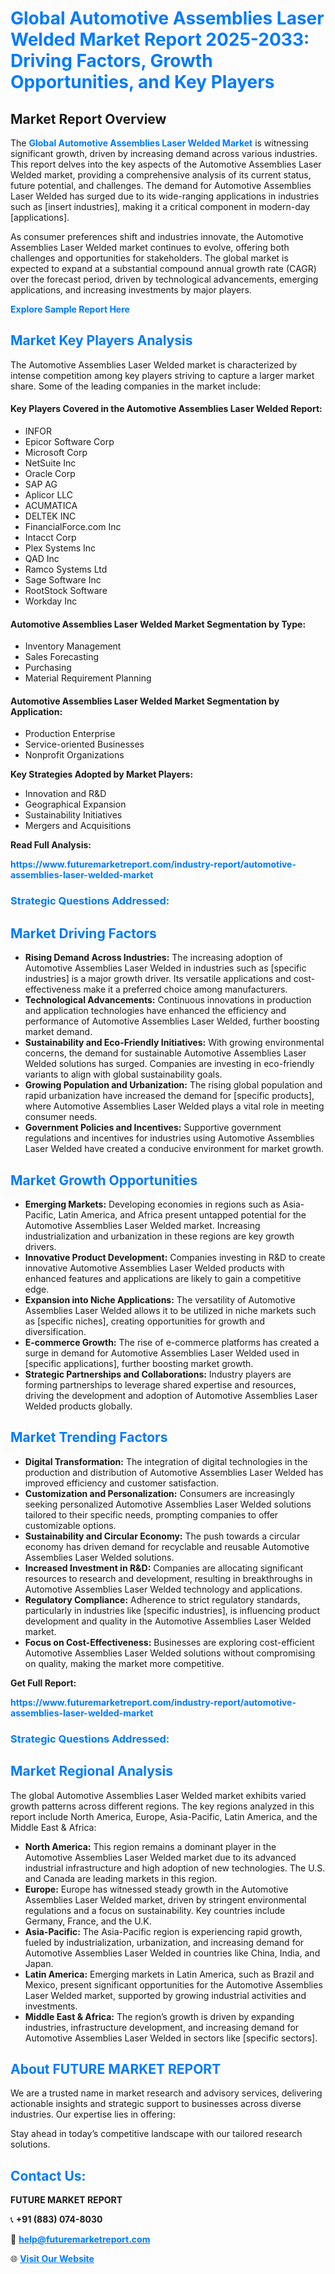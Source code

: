 <h1 style="color: #007BFF;">Global Automotive Assemblies Laser Welded Market Report 2025-2033: Driving Factors, Growth Opportunities, and Key Players</h1>

<section id="overview">
<h2>Market Report Overview</h2>
<p>The <a href="https://www.futuremarketreport.com/industry-report/automotive-assemblies-laser-welded-market" style="color: #007BFF; text-decoration: none;"><strong>Global Automotive Assemblies Laser Welded Market</strong></a> is witnessing significant growth, driven by increasing demand across various industries. This report delves into the key aspects of the Automotive Assemblies Laser Welded market, providing a comprehensive analysis of its current status, future potential, and challenges. The demand for Automotive Assemblies Laser Welded has surged due to its wide-ranging applications in industries such as [insert industries], making it a critical component in modern-day [applications].</p>
<p>As consumer preferences shift and industries innovate, the Automotive Assemblies Laser Welded market continues to evolve, offering both challenges and opportunities for stakeholders. The global market is expected to expand at a substantial compound annual growth rate (CAGR) over the forecast period, driven by technological advancements, emerging applications, and increasing investments by major players.</p>
</section>

<section id="overview">
<p><a href="https://www.futuremarketreport.com/request-sample/reportId=35322" style="color: #007BFF; text-decoration: none;"><strong>Explore Sample Report Here</strong></a></p>
</section>

<section id="key-players">
<h2 style="color: #007BFF;">Market Key Players Analysis</h2>
<p>The Automotive Assemblies Laser Welded market is characterized by intense competition among key players striving to capture a larger market share. Some of the leading companies in the market include:</p>
<h4>Key Players Covered in the Automotive Assemblies Laser Welded Report:</h4>
<ul><li>INFOR</li><li>Epicor Software Corp</li><li>Microsoft Corp</li><li>NetSuite Inc</li><li>Oracle Corp</li><li>SAP AG</li><li>Aplicor LLC</li><li>ACUMATICA</li><li>DELTEK INC</li><li>FinancialForce.com Inc</li><li>Intacct Corp</li><li>Plex Systems Inc</li><li>QAD Inc</li><li>Ramco Systems Ltd</li><li>Sage Software Inc</li><li>RootStock Software</li><li>Workday Inc</li></ul>
<h4>Automotive Assemblies Laser Welded Market Segmentation by Type:</h4>
<ul><li>Inventory Management</li><li>Sales Forecasting</li><li>Purchasing</li><li>Material Requirement Planning</li></ul>

<h4>Automotive Assemblies Laser Welded Market Segmentation by Application:</h4>
<ul><li>Production Enterprise</li><li>Service-oriented Businesses</li><li>Nonprofit Organizations</li></ul>
<p><strong>Key Strategies Adopted by Market Players:</strong></p>
<ul>
<li>Innovation and R&D</li>
<li>Geographical Expansion</li>
<li>Sustainability Initiatives</li>
<li>Mergers and Acquisitions</li>
</ul>
</section>

<section>
<p><strong>Read Full Analysis: </strong></p><a href="https://www.futuremarketreport.com/industry-report/automotive-assemblies-laser-welded-market" style="color: #007BFF; text-decoration: none;"><strong>https://www.futuremarketreport.com/industry-report/automotive-assemblies-laser-welded-market</strong></a>
<h3 style="color: #007BFF;">Strategic Questions Addressed:</h3>
</section>

<section id="driving-factors">
<h2 style="color: #007BFF;">Market Driving Factors</h2>
<ul>
<li><strong>Rising Demand Across Industries:</strong> The increasing adoption of Automotive Assemblies Laser Welded in industries such as [specific industries] is a major growth driver. Its versatile applications and cost-effectiveness make it a preferred choice among manufacturers.</li>
<li><strong>Technological Advancements:</strong> Continuous innovations in production and application technologies have enhanced the efficiency and performance of Automotive Assemblies Laser Welded, further boosting market demand.</li>
<li><strong>Sustainability and Eco-Friendly Initiatives:</strong> With growing environmental concerns, the demand for sustainable Automotive Assemblies Laser Welded solutions has surged. Companies are investing in eco-friendly variants to align with global sustainability goals.</li>
<li><strong>Growing Population and Urbanization:</strong> The rising global population and rapid urbanization have increased the demand for [specific products], where Automotive Assemblies Laser Welded plays a vital role in meeting consumer needs.</li>
<li><strong>Government Policies and Incentives:</strong> Supportive government regulations and incentives for industries using Automotive Assemblies Laser Welded have created a conducive environment for market growth.</li>
</ul>
</section>

<section id="growth-opportunities">
<h2 style="color: #007BFF;">Market Growth Opportunities</h2>
<ul>
<li><strong>Emerging Markets:</strong> Developing economies in regions such as Asia-Pacific, Latin America, and Africa present untapped potential for the Automotive Assemblies Laser Welded market. Increasing industrialization and urbanization in these regions are key growth drivers.</li>
<li><strong>Innovative Product Development:</strong> Companies investing in R&D to create innovative Automotive Assemblies Laser Welded products with enhanced features and applications are likely to gain a competitive edge.</li>
<li><strong>Expansion into Niche Applications:</strong> The versatility of Automotive Assemblies Laser Welded allows it to be utilized in niche markets such as [specific niches], creating opportunities for growth and diversification.</li>
<li><strong>E-commerce Growth:</strong> The rise of e-commerce platforms has created a surge in demand for Automotive Assemblies Laser Welded used in [specific applications], further boosting market growth.</li>
<li><strong>Strategic Partnerships and Collaborations:</strong> Industry players are forming partnerships to leverage shared expertise and resources, driving the development and adoption of Automotive Assemblies Laser Welded products globally.</li>
</ul>
</section>

<section id="trending-factors">
<h2 style="color: #007BFF;">Market Trending Factors</h2>
<ul>
<li><strong>Digital Transformation:</strong> The integration of digital technologies in the production and distribution of Automotive Assemblies Laser Welded has improved efficiency and customer satisfaction.</li>
<li><strong>Customization and Personalization:</strong> Consumers are increasingly seeking personalized Automotive Assemblies Laser Welded solutions tailored to their specific needs, prompting companies to offer customizable options.</li>
<li><strong>Sustainability and Circular Economy:</strong> The push towards a circular economy has driven demand for recyclable and reusable Automotive Assemblies Laser Welded solutions.</li>
<li><strong>Increased Investment in R&D:</strong> Companies are allocating significant resources to research and development, resulting in breakthroughs in Automotive Assemblies Laser Welded technology and applications.</li>
<li><strong>Regulatory Compliance:</strong> Adherence to strict regulatory standards, particularly in industries like [specific industries], is influencing product development and quality in the Automotive Assemblies Laser Welded market.</li>
<li><strong>Focus on Cost-Effectiveness:</strong> Businesses are exploring cost-efficient Automotive Assemblies Laser Welded solutions without compromising on quality, making the market more competitive.</li>
</ul>
</section>

<section>
<p><strong>Get Full Report: </strong></p><a href="https://www.futuremarketreport.com/industry-report/automotive-assemblies-laser-welded-market" style="color: #007BFF; text-decoration: none;"><strong>https://www.futuremarketreport.com/industry-report/automotive-assemblies-laser-welded-market</strong></a>
<h3 style="color: #007BFF;">Strategic Questions Addressed:</h3>
</section>


<section id="regional-analysis">
<h2 style="color: #007BFF;">Market Regional Analysis</h2>
<p>The global Automotive Assemblies Laser Welded market exhibits varied growth patterns across different regions. The key regions analyzed in this report include North America, Europe, Asia-Pacific, Latin America, and the Middle East & Africa:</p>
<ul>
<li><strong>North America:</strong> This region remains a dominant player in the Automotive Assemblies Laser Welded market due to its advanced industrial infrastructure and high adoption of new technologies. The U.S. and Canada are leading markets in this region.</li>
<li><strong>Europe:</strong> Europe has witnessed steady growth in the Automotive Assemblies Laser Welded market, driven by stringent environmental regulations and a focus on sustainability. Key countries include Germany, France, and the U.K.</li>
<li><strong>Asia-Pacific:</strong> The Asia-Pacific region is experiencing rapid growth, fueled by industrialization, urbanization, and increasing demand for Automotive Assemblies Laser Welded in countries like China, India, and Japan.</li>
<li><strong>Latin America:</strong> Emerging markets in Latin America, such as Brazil and Mexico, present significant opportunities for the Automotive Assemblies Laser Welded market, supported by growing industrial activities and investments.</li>
<li><strong>Middle East & Africa:</strong> The region’s growth is driven by expanding industries, infrastructure development, and increasing demand for Automotive Assemblies Laser Welded in sectors like [specific sectors].</li>
</ul>
</section>

<footer>
<h2 style="color: #007BFF;">About FUTURE MARKET REPORT</h2>
<p>We are a trusted name in market research and advisory services, delivering actionable insights and strategic support to businesses across diverse industries. Our expertise lies in offering:</p>

<p>Stay ahead in today’s competitive landscape with our tailored research solutions.</p>

<h2 style="color: #007BFF;">Contact Us:</h2>
<p><strong>FUTURE MARKET REPORT</strong></p>
<p>📞 <strong>+91 (883) 074-8030</strong></p>
<p>📧 <strong><a href="mailto:help@futuremarketreport.com" style="color: #007BFF;">help@futuremarketreport.com</a></strong></p>
<p>🌐 <strong><a href="https://www.futuremarketreport.com/" style="color: #007BFF;">Visit Our Website</a></strong></p>
</footer>
